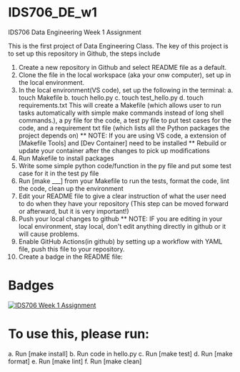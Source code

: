 # IDS706_DE_w1
IDS706 Data Engineering Week 1 Assignment

This is the first project of Data Engineering Class.
The key of this project is to set up this repository in Github, the steps include
1. Create a new repository in Github and select README file as a default.
2. Clone the file in the local workspace (aka your onw computer), set up in the local environment.
3. In the local environment(VS code), set up the following in the terminal:
    a. touch Makefile
    b. touch hello.py
    c. touch test_hello.py
    d. touch requirements.txt
    This will create a Makefile (which allows user to run tasks automatically with simple make commands instead of long shell commands.), a py file for the code, a test py file to put test cases for the code, and a requirement txt file (which lists all the Python packages the project depends on)
    ** NOTE: If you are using VS code, a extension of [Makefile Tools] and [Dev Container] need to be installed
    ** Rebuild or update your container after the changes to pick up modifications
4. Run Makefile to install packages
5. Write some simple python code/function in the py file and put some test case for it in the test py file
6.  Run [make ___] from your Makefile to run the tests, format the code, lint the code, clean up the environment
7. Edit your README file to give a clear instruction of what the user need to do when they have your repository (This step can be moved forward or afterward, but it is very important!)
8. Push your local changes to github
    ** NOTE: IF you are editing in your local environment, stay local, don't edit anything directly in github or it will cause problems.
9. Enable GitHub Actions(in github) by setting up a workflow with YAML file, push this file to your repository.
10. Create a badge in the README file:

# Badges
[![IDS706 Week 1 Assignment](https://github.com/shellyycao/IDS706_DE_w1/actions/workflows/main.yml/badge.svg)](https://github.com/shellyycao/IDS706_DE_w1/actions/workflows/main.yml)



# To use this, please run:
a. Run [make install]
b. Run code in hello.py 
c. Run [make test]
d. Run [make format]
e. Run [make lint]
f. Run [make clean]


